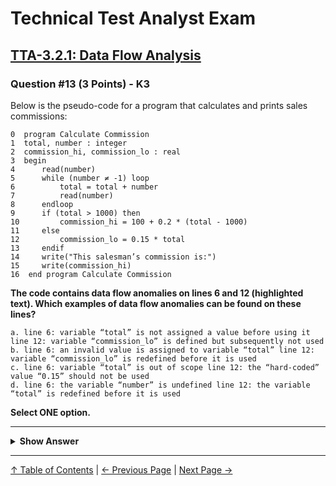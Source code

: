 # Technical Test Analyst Exam

## [TTA-3.2.1: Data Flow Analysis](../../3-static-and-dynamic-analysis/3.2-static-analysis.md#322-data-flow-analysis)

### Question #13 (3 Points) - K3

Below is the pseudo-code for a program that calculates and prints sales commissions:

```pseudo
0  program Calculate Commission
1  total, number : integer
2  commission_hi, commission_lo : real
3  begin
4      read(number)
5      while (number ≠ -1) loop
6          total = total + number
7          read(number)
8      endloop
9      if (total > 1000) then
10         commission_hi = 100 + 0.2 * (total - 1000)
11     else
12         commission_lo = 0.15 * total
13     endif
14     write("This salesman’s commission is:")
15     write(commission_hi)
16  end program Calculate Commission
```

**The code contains data flow anomalies on lines 6 and 12 (highlighted text). Which examples of data flow anomalies can be found on these lines?**

    a. line 6: variable “total” is not assigned a value before using it line 12: variable “commission_lo” is defined but subsequently not used
    b. line 6: an invalid value is assigned to variable “total” line 12: variable “commission_lo” is redefined before it is used
    c. line 6: variable “total” is out of scope line 12: the “hard-coded” value “0.15” should not be used
    d. line 6: the variable “number” is undefined line 12: the variable “total” is redefined before it is used

**Select ONE option.**

---

<details>
<summary><strong>Show Answer</strong></summary>

#### Correct Answer: a

    a. Is correct. The variable ‘total’ is used at line 6 before it is defined. The variable ‘commission_lo’ is defined at line 12 with no subsequent use
    b. Is not correct. The variable ‘number’ is a valid value to assign to the variable ‘total’: The variable ‘commission_lo’ is not defined before line 12
    c. Is not correct. The variable ‘total’ is in scope at line 6 Use of the “hard-coded” value “0.15” is not a data flow anomaly
    d. Is not correct. The variable ‘number’ is defined at line 4. The variable ‘total’ is defined at line 6, and not redefined before line 12

</details>

---

[↑ Table of Contents](../../README.md#table-of-contents) | [← Previous Page](question-12.md) | [Next Page →](question-14.md)
